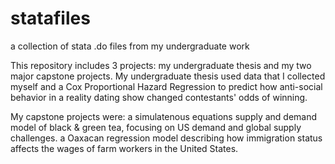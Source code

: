 # statafiles
a collection of stata .do files from my undergraduate work

This repository includes 3 projects: my undergraduate thesis and my two major capstone projects.
My undergraduate thesis used data that I collected myself and a Cox Proportional Hazard Regression
to predict how anti-social behavior in a reality dating show changed contestants' odds of winning.

My capstone projects were:
a simulatenous equations supply and demand model of black & green tea,
focusing on US demand and global supply challenges. 
a Oaxacan regression model describing how immigration status affects the
wages of farm workers in the United States.
